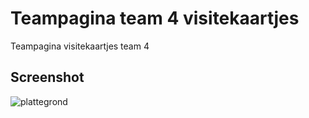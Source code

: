 # Teampagina team 4 visitekaartjes
Teampagina visitekaartjes team 4


## Screenshot
<img src="https://i.ibb.co/mtvPg2T/Schermafbeelding-2022-02-08-om-12-51-43.png" alt="plattegrond"/>
